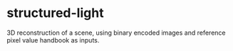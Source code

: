 # structured-light
3D reconstruction of a scene, using binary encoded images and reference pixel value handbook as inputs.
